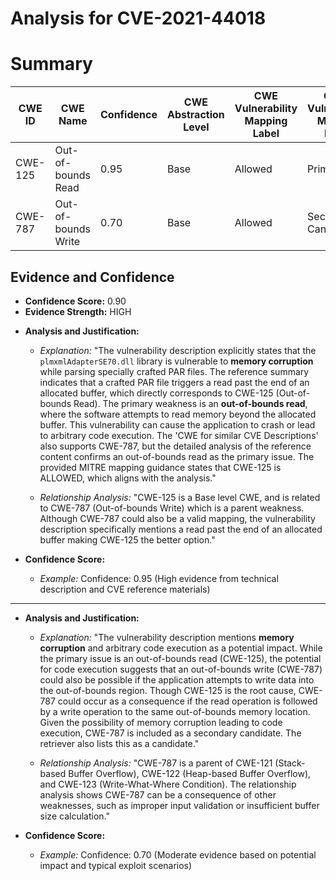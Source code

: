 # Analysis for CVE-2021-44018

# Summary
| CWE ID | CWE Name | Confidence | CWE Abstraction Level | CWE Vulnerability Mapping Label | CWE-Vulnerability Mapping Notes |
|---|---|---|---|---|---|
| CWE-125 | Out-of-bounds Read | 0.95 | Base | Allowed | Primary CWE |
| CWE-787 | Out-of-bounds Write | 0.70 | Base | Allowed | Secondary Candidate |

## Evidence and Confidence

*   **Confidence Score:** 0.90
*   **Evidence Strength:** HIGH

- **Analysis and Justification:**  
  - *Explanation:* "The vulnerability description explicitly states that the `plmxmlAdapterSE70.dll` library is vulnerable to **memory corruption** while parsing specially crafted PAR files. The reference summary indicates that a crafted PAR file triggers a read past the end of an allocated buffer, which directly corresponds to CWE-125 (Out-of-bounds Read). The primary weakness is an **out-of-bounds read**, where the software attempts to read memory beyond the allocated buffer. This vulnerability can cause the application to crash or lead to arbitrary code execution. The 'CWE for similar CVE Descriptions' also supports CWE-787, but the detailed analysis of the reference content confirms an out-of-bounds read as the primary issue. The provided MITRE mapping guidance states that CWE-125 is ALLOWED, which aligns with the analysis."

  - *Relationship Analysis:* "CWE-125 is a Base level CWE, and is related to CWE-787 (Out-of-bounds Write) which is a parent weakness. Although CWE-787 could also be a valid mapping, the vulnerability description specifically mentions a read past the end of an allocated buffer making CWE-125 the better option."

- **Confidence Score:**  
  - *Example:* Confidence: 0.95 (High evidence from technical description and CVE reference materials)

---
- **Analysis and Justification:**  
  - *Explanation:* "The vulnerability description mentions **memory corruption** and arbitrary code execution as a potential impact. While the primary issue is an out-of-bounds read (CWE-125), the potential for code execution suggests that an out-of-bounds write (CWE-787) could also be possible if the application attempts to write data into the out-of-bounds region. Though CWE-125 is the root cause, CWE-787 could occur as a consequence if the read operation is followed by a write operation to the same out-of-bounds memory location. Given the possibility of memory corruption leading to code execution, CWE-787 is included as a secondary candidate. The retriever also lists this as a candidate."
  
  - *Relationship Analysis:* "CWE-787 is a parent of CWE-121 (Stack-based Buffer Overflow), CWE-122 (Heap-based Buffer Overflow), and CWE-123 (Write-What-Where Condition). The relationship analysis shows CWE-787 can be a consequence of other weaknesses, such as improper input validation or insufficient buffer size calculation."

- **Confidence Score:**  
  - *Example:* Confidence: 0.70 (Moderate evidence based on potential impact and typical exploit scenarios)